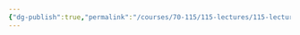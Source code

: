```yaml
---
{"dg-publish":true,"permalink":"/courses/70-115/115-lectures/115-lecture-6/","dgHomeLink":true,"dgPassFrontmatter":false,"dgShowBacklinks":true,"dgShowLocalGraph":true,"dgShowInlineTitle":false}
---
```

